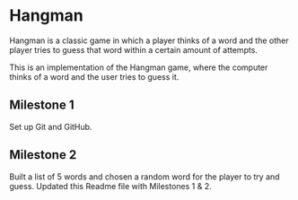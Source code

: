 # Hangman
Hangman is a classic game in which a player thinks of a word and the other player tries to guess that word within a certain amount of attempts.

This is an implementation of the Hangman game, where the computer thinks of a word and the user tries to guess it. 

## Milestone 1

Set up Git and GitHub.

## Milestone 2

Built a list of 5 words and chosen a random word for the player to try and guess.
Updated this Readme file with Milestones 1 & 2.

